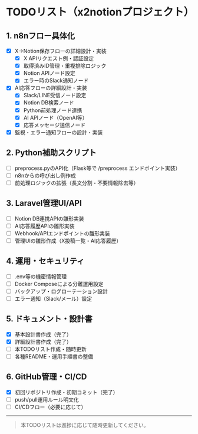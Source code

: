 # TODOリスト（x2notionプロジェクト）

## 1. n8nフロー具体化
- [x] X→Notion保存フローの詳細設計・実装
  - [x] X APIリクエスト例・認証設定
  - [x] 取得済みID管理・重複排除ロジック
  - [x] Notion APIノード設定
  - [x] エラー時のSlack通知ノード
- [x] AI応答フローの詳細設計・実装
  - [x] Slack/LINE受信ノード設定
  - [x] Notion DB検索ノード
  - [x] Python前処理ノード連携
  - [x] AI APIノード（OpenAI等）
  - [x] 応答メッセージ送信ノード
- [x] 監視・エラー通知フローの設計・実装

## 2. Python補助スクリプト
- [ ] preprocess.pyのAPI化（Flask等で /preprocess エンドポイント実装）
- [ ] n8nからの呼び出し例作成
- [ ] 前処理ロジックの拡張（長文分割・不要情報除去等）

## 3. Laravel管理UI/API
- [ ] Notion DB連携APIの雛形実装
- [ ] AI応答履歴APIの雛形実装
- [ ] Webhook/APIエンドポイントの雛形実装
- [ ] 管理UIの雛形作成（X投稿一覧・AI応答履歴）

## 4. 運用・セキュリティ
- [ ] .env等の機密情報管理
- [ ] Docker Composeによる分離運用設定
- [ ] バックアップ・ログローテーション設計
- [ ] エラー通知（Slack/メール）設定

## 5. ドキュメント・設計書
- [x] 基本設計書作成（完了）
- [x] 詳細設計書作成（完了）
- [ ] 本TODOリスト作成・随時更新
- [ ] 各種README・運用手順書の整備

## 6. GitHub管理・CI/CD
- [x] 初回リポジトリ作成・初期コミット（完了）
- [ ] push/pull運用ルール明文化
- [ ] CI/CDフロー（必要に応じて）

---

> 本TODOリストは進捗に応じて随時更新してください。 
